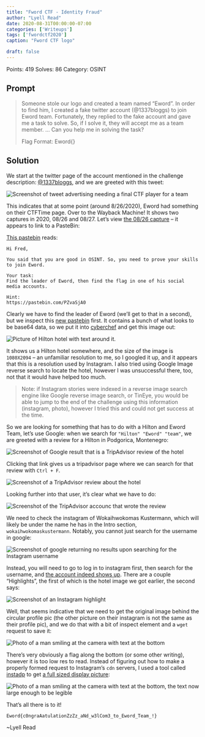 ```yaml
---
title: "Fword CTF - Identity Fraud"
author: "Lyell Read"
date: 2020-08-31T00:00:00-07:00
categories: ['Writeups']
tags: ['fwordctf2020']
caption: "Fword CTF logo"

draft: false
---
```


Points: 419 Solves: 86 Category: OSINT

## Prompt

> Someone stole our logo and created a team named “Eword”. In order to find him, I created a fake twitter account (@1337bloggs) to join Eword team. Fortunately, they replied to the fake account and gave me a task to solve. So, if I solve it, they will accept me as a team member. … Can you help me in solving the task?
> 
> Flag Format: Eword{}

## Solution

We start at the twitter page of the account mentioned in the challenge description: [@1337bloggs](http://archive.today/2020.08.31-140505/https://twitter.com/1337bloggs/with_replies), and we are greeted with this tweet:

![Screenshot of tweet advertising needing a final CTF player for a team](/static/blog/fword-ctf-identity-fraud-tweet.jpg)

This indicates that at some point (around 8/26/2020), Eword had something on their CTFTime page. Over to the Wayback Machine! It shows two captures in 2020, 08/26 and 08/27. Let’s view [the 08/26 capture](https://web.archive.org/web/20200826195056/https://ctftime.org/team/131587) – it appears to link to a PasteBin:

[This pastebin](https://pastebin.com/8bk9qLX1) reads:

```
Hi Fred,
 
You said that you are good in OSINT. So, you need to prove your skills to join Eword.
 
Your task:
Find the leader of Eword, then find the flag in one of his social media accounts.
 
Hint:
https://pastebin.com/PZvaSjA0
```

Clearly we have to find the leader of Eword (we’ll get to that in a second), but we inspect this [new pastebin](https://pastebin.com/PZvaSjA0) first. It contains a bunch of what looks to be base64 data, so we put it into [cyberchef](https://gchq.github.io/CyberChef) and get this image out:

![Picture of Hilton hotel with text around it.](/static/blog/fword-ctf-identity-fraud-hilton.jpg)

It shows us a Hilton hotel somewhere, and the size of the image is `1080X2094` – an unfamiliar resolution to me, so I googled it up, and it appears that this is a resolution used by Instagram. I also tried using Google Image reverse search to locate the hotel, however I was unsuccessful there, too, not that it would have helped too much.

> Note: if Instagram stories were indexed in a reverse image search engine like Google reverse image search, or TinEye, you would be able to jump to the end of the challenge using this information (instagram, photo), however I tried this and could not get success at the time.

So we are looking for something that has to do with a Hilton and Eword Team, let’s use Google: when we search for `"Hilton" "Eword" "team"`, we are greeted with a review for a Hilton in Podgorica, Montenegro:

![Screenshot of Google result that is a TripAdvisor review of the hotel](/static/blog/fword-ctf-identity-fraud-google-hilton.png)

Clicking that link gives us a tripadvisor page where we can search for that review with `Ctrl + F`.

![Screenshot of a TripAdvisor review about the hotel](/static/blog/fword-ctf-identity-fraud-tripadvisor-review.png)

Looking further into that user, it’s clear what we have to do:

![Screenshot of the TripAdvisor accounc that wrote the review](/static/blog/fword-ctf-identity-fraud-tripadvisor-account.png)

We need to check the instagram of Wokaihwokomas Kustermann, which will likely be under the name he has in the Intro section, `wokaihwokomaskustermann`. Notably, you cannot just search for the username in google:

![Screenshot of google returning no results upon searching for the Instagram username](/static/blog/fword-ctf-identity-fraud-failed-google.png)

Instead, you will need to go to log in to instagram first, then search for the username, and [the account indeed shows up](https://www.instagram.com/wokaihwokomaskustermann/). There are a couple “Highlights”, the first of which is the hotel image we got earlier, the second says:

![Screenshot of an Instagram highlight](/static/blog/fword-ctf-identity-fraud-instagram-highlight.png)

Well, that seems indicative that we need to get the original image behind the circular profile pic (the other picture on their instagram is not the same as their profile pic), and we do that with a bit of inspect element and a `wget` request to save it:

![Photo of a man smiling at the camera with text at the bottom](/static/blog/fword-ctf-identity-fraud-pfp-small.jpg)

There’s very obviously a flag along the bottom (or some other writing), however it is too low res to read. Instead of figuring out how to make a properly formed request to Instagram’s `cdn` servers, I used a tool called [instadp](https://www.instadp.com/) to get [a full sized display picture](https://www.instadp.com/fullsize/wokaihwokomaskustermann):

![Photo of a man smiling at the camera with text at the bottom, the text now large enough to be legible](/static/blog/fword-ctf-identity-fraud-pfp-big.jpg)

That’s all there is to it!

```
Eword{c0ngraAatulationZzZz_aNd_w3lCom3_to_Eword_Team_!}
```

~Lyell Read

